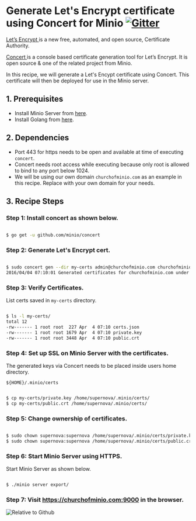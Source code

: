 # Generate Let's Encrypt certificate using Concert for Minio [![Gitter](https://badges.gitter.im/Join%20Chat.svg)](https://gitter.im/minio/minio?utm_source=badge&utm_medium=badge&utm_campaign=pr-badge&utm_content=badge)

[Let’s Encrypt ](https://letsencrypt.org/) is a new free, automated, and open source, Certificate Authority.

[Concert ](https://docs.minio.io/docs/concert) is a console based certificate generation tool for  Let’s Encrypt. It is open source & one of the related project from Minio.

In this recipe, we will generate a Let's Encypt certificate using Concert. This certificate will then be  deployed for use in the Minio server.

## 1. Prerequisites

* Install Minio Server from [here](https://docs.minio.io/docs/minio).
* Install Golang from [here](https://docs.minio.io/docs/how-to-install-golang).

## 2. Dependencies

* Port 443 for https needs to be open and available at time of executing `concert`.
* Concert needs root access while executing because only root is allowed to bind to any port below 1024.
* We will be using our own domain ``churchofminio.com``  as an example in this recipe. Replace with your own domain for your needs.

## 3. Recipe Steps

### Step 1: Install concert as shown below.

```sh

$ go get -u github.com/minio/concert


```

### Step 2: Generate Let's Encrypt cert.


```sh

$ sudo concert gen --dir my-certs admin@churchofminio.com churchofminio.com
2016/04/04 07:10:01 Generated certificates for churchofminio.com under my-certs will expire in 89 days.

```

### Step 3: Verify Certificates.

List certs saved in `my-certs` directory.

```sh

$ ls -l my-certs/
total 12
-rw------- 1 root root  227 Apr  4 07:10 certs.json
-rw------- 1 root root 1679 Apr  4 07:10 private.key
-rw------- 1 root root 3448 Apr  4 07:10 public.crt

```

### Step 4: Set up SSL on Minio Server with the certificates.

The generated keys via Concert needs to be placed inside users home directory.

``${HOME}/.minio/certs``

```sh

$ cp my-certs/private.key /home/supernova/.minio/certs/
$ cp my-certs/public.crt /home/supernova/.minio/certs/

```

### Step 5: Change ownership of certificates.

```sh

$ sudo chown supernova:supernova /home/supernova/.minio/certs/private.key
$ sudo chown supernova:supernova /home/supernova/.minio/certs/public.crt

```

### Step 6: Start Minio Server using HTTPS.

Start Minio Server as shown below.

```sh

$ ./minio server export/

```
 
### Step 7: Visit https://churchofminio.com:9000 in the browser.
![Relative to Github](doctest/blob/master/Category_2.png?raw=true)
 
